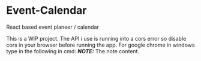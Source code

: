 # Event-Calendar
React based event planeer / calendar

This is a WIP project. The API i use is running into a cors error so disable cors in your browser before running the app. For google chrome in windows type in the following in cmd:
**_NOTE:_**  The note content.
